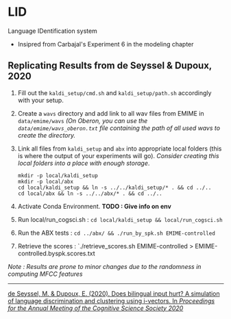 # LID

Language IDentification system
- Insipred from Carbajal's Experiment 6 in the modeling chapter



## Replicating Results from de Seyssel & Dupoux, 2020

1. Fill out the `kaldi_setup/cmd.sh` and `kaldi_setup/path.sh` accordingly with your setup.

2. Create a `wavs` directory and add link to all wav files from EMIME in `data/emime/wavs` *(On Oberon, you can use the `data/emime/wavs_oberon.txt` file containing the path of all used wavs to create the directory.*

3. Link all files from `kaldi_setup` and `abx` into appropriate local folders (this is where the output of your experiments will go). *Consider creating this local folders into a place with enough storage*.
   ```
   mkdir -p local/kaldi_setup
   mkdir -p local/abx
   cd local/kaldi_setup && ln -s ../../kaldi_setup/* . && cd ../..
   cd local/abx && ln -s ../../abx/* . && cd ../..
   ```

4. Activate Conda Environment.  __TODO : Give info on env__
5. Run local/run_cogsci.sh : `cd local/kaldi_setup && local/run_cogsci.sh`

6. Run the ABX tests : `cd ../abx/ && ./run_by_spk.sh EMIME-controlled`

7. Retrieve the scores : `./retrieve_scores.sh EMIME-controlled > EMIME-controlled.byspk.scores.txt

*Note : Results are prone to minor changes due to the randomness in computing MFCC features*

--------------------

[de Seyssel, M. & Dupoux, E. (2020). Does bilingual input hurt? A simulation of language discrimination and clustering using i-vectors. In *Proceedings for the Annual Meeting of the Cognitive Science Society 2020*](https://cognitivesciencesociety.org/cogsci20/papers/0683/0683.pdf)